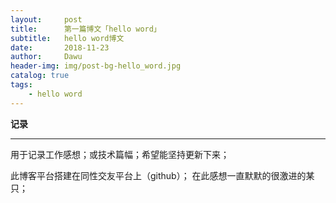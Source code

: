 ```yaml
---
layout:     post
title:      第一篇博文「hello word」
subtitle:   hello word博文
date:       2018-11-23
author:     Dawu
header-img: img/post-bg-hello_word.jpg
catalog: true
tags:
    - hello word
---
```

**记录**

------------

用于记录工作感想；或技术篇幅；希望能坚持更新下来；


此博客平台搭建在同性交友平台上（github）；
在此感想一直默默的很激进的某只；